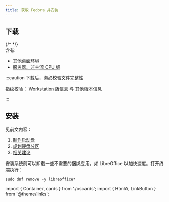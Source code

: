 ```yaml
---
title: 获取 Fedora 并安装
---
```


## 下载

<Container>
    <cards.FedoraWorkstation />
    {/* <cards.FedoraKdePlasma /> */}
</Container>

<br/>

<LinkButton outline icon name="镜像站下载汇表" href="https://mirrorz.org/os/fedora"/>
含有:

- [其他桌面环境](https://spins.fedoraproject.org/zh_Hans_CN/)
- [服务器、非主流 CPU 版](https://getfedora.org/zh_Hans_CN/server/download/)

:::caution 下载后，务必校验文件完整性

指纹校验：
[Workstation 版信息](https://getfedora.org/zh_Hans_CN/security/) 与
[其他版本信息](https://pagure.io/fedora-web/websites/blob/master/f/sites/getfedora.org/static/checksums)

:::

<!--
## Ubuntu

<Container>
    <cards.Ubuntu />
    <cards.Kubuntu />
</Container>

<br/>

[Kubuntu 指纹信息](https://kubuntu.org/alternative-downloads/#:~:text=Checksums)
、
[镜像站的所有 Ubuntu 衍生版](https://mirrorz.org/os/Ubuntu%E8%A1%8D%E7%94%9F%E7%89%88)
 -->

<!-- - Ubuntu 是 Debian 同构品，如无例外则，两术语等效或近似。Fedora 与 CentOS 等同理 -->

## 安装

见前文内容：

1. [制作启动盘](../bootable)
2. [规划硬盘分区](../part)
3. [相关建议](../advice)

安装系统前可以卸载一些不需要的捆绑应用，如 LibreOffice 以加快速度。打开终端执行：

    sudo dnf remove -y libreoffice*

import { Container, cards } from './oscards';
import { HtmlA, LinkButton } from '@theme/links';
